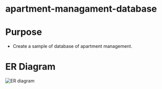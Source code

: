 # apartment-managament-database

# Purpose 
- Create a sample of database of apartment management. 


# ER Diagram 
![ER diagram](https://github.com/hopeffy/apartment-managament-database/blob/main/er-diagram.jpg?raw=true)


